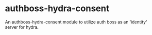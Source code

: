 # authboss-hydra-consent
An authboss-hydra-consent module to utilize auth boss as an 'identity' server for hydra. 

